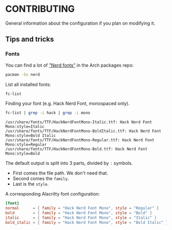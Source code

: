 # CONTRIBUTING

General information about the configuration if you plan on modifying it.

## Tips and tricks

### Fonts

You can find a lot of ["Nerd fonts"](https://www.nerdfonts.com/) in the Arch packages repo:
```sh
pacman -Ss nerd
```

List all installed fonts:
```sh
fc-list
```

Finding your font (e.g. Hack Nerd Font, monospaced only).
```sh
fc-list | grep -i hack | grep -i mono
```
```
/usr/share/fonts/TTF/HackNerdFontMono-Italic.ttf: Hack Nerd Font Mono:style=Italic
/usr/share/fonts/TTF/HackNerdFontMono-BoldItalic.ttf: Hack Nerd Font Mono:style=Bold Italic
/usr/share/fonts/TTF/HackNerdFontMono-Regular.ttf: Hack Nerd Font Mono:style=Regular
/usr/share/fonts/TTF/HackNerdFontMono-Bold.ttf: Hack Nerd Font Mono:style=Bold
```

The default output is split into 3 parts, divided by `:` symbols.
- First comes the file path. We don't need that.
- Second comes the `family`.
- Last is the `style`.

A corresponding Alacritty font configuration:
```toml
[font]
normal      = { family = "Hack Nerd Font Mono", style = "Regular" }
bold        = { family = "Hack Nerd Font Mono", style = "Bold" }
italic      = { family = "Hack Nerd Font Mono", style = "Italic" }
bold_italic = { family = "Hack Nerd Font Mono", style = "Bold Italic" }
```

